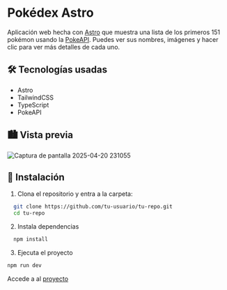 # Pokédex Astro 

Aplicación web hecha con [Astro](https://astro.build/) que muestra una lista de los primeros 151 pokémon usando la [PokeAPI](https://pokeapi.co/). Puedes ver sus nombres, imágenes y hacer clic para ver más detalles de cada uno.

## 🛠 Tecnologías usadas

- Astro
- TailwindCSS
- TypeScript
- PokeAPI

## 🏙️ Vista previa

![Captura de pantalla 2025-04-20 231055](https://github.com/user-attachments/assets/3faaf64c-59a8-43d7-9bae-e4b6b78c5899)

## 🚀 Instalación

1. Clona el repositorio y entra a la carpeta:

  ```bash
    git clone https://github.com/tu-usuario/tu-repo.git
    cd tu-repo
  ```
2. Instala dependencias
```bash
  npm install
```
3. Ejecuta el proyecto
```bash
npm run dev
```
Accede a al [proyecto](http://localhost:4321/pokemons/1)
